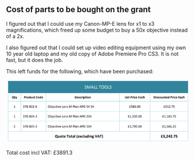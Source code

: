 

## Cost of parts to be bought on the grant

I figured out that I could use my Canon-MP-E lens for x1 to x3 magnifications, which freed up some budget to buy a 50x objective instead of a 2x. 

I also figured out that I could set up video editing equipment using my own 10 year old laptop and my old copy of Adobe Premiere Pro CS3. It is not fast, but it does the job.

This left funds for the following, which have been purchased:

<img src="images/quote.png" alt="image"/>

Total cost incl VAT:
£3891.3
